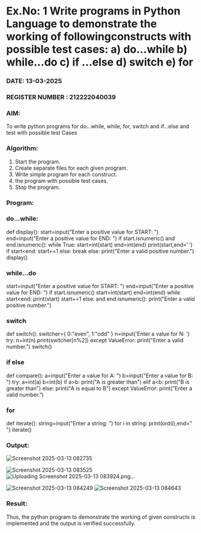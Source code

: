 # Ex.No: 1 Write programs in Python Language to demonstrate the working of followingconstructs with possible test cases: a) do…while b) while…do c) if …else d) switch e) for 

### DATE:  13-03-2025                                                                        
### REGISTER NUMBER : 212222040039

### AIM:  
To write python programs for do…while, while, for, switch and if…else and test with possible test 
Cases 

### Algorithm:
1. Start the program.
2. Create separate files for each given program.
3. Write simple program for each construct.
4.  the program with possible test cases.
5. Stop the program.
### Program:
### do…while: 

def display(): 
start=input("Enter a positive value for START: ") 
end=input("Enter a positive value for END: ") 
if start.isnumeric() and end.isnumeric(): 
while True: 
start=int(start) 
end=int(end) 
print(start,end=‘ ‘) 
if start<end: 
start+=1 
else: 
break 
else: 
print("Enter a valid positive number.") display() 

###  while…do 

start=input("Enter a positive value for START: ") end=input("Enter 
a positive value for END: ") 
if 
start.isnumeric() 
start=int(start) 
end=int(end) 
while start<end: 
print(start) 
start+=1 
else: 
and end.isnumeric(): 
print("Enter a valid positive number.")

### switch 

def switch(): 
switcher={ 
0:"even", 
1:"odd" 
} 
n=input('Enter a value for N: ') try: 
n=int(n) 
print(switcher[n%2]) 
except ValueError: 
print("Enter a valid number.") 
switch()

###  if else 
def compare(): 
a=input("Enter a value for A: ") 
b=input("Enter a value for B: ") 
try: 
a=int(a) 
b=int(b) 
if a>b: 
print("A is greater than") 
elif a<b: 
print("B is greater than") 
else: 
print("A is equal to B") 
except ValueError: 
print(“Enter a valid number.”) 

###  for
def iterate(): 
string=input("Enter a string: ") for 
i in string: 
print(ord(i),end=" ") 
iterate()













### Output:
![Screenshot 2025-03-13 082735](https://github.com/user-attachments/assets/1011ee30-5e67-4229-933a-80868d12ef99)

![Screenshot 2025-03-13 083525](https://github.com/user-attachments/assets/052e2f4e-1aa8-4393-922e-a8fdd1a4c8e0)
![Uploading Screenshot 2025-03-13 083924.png…]()


![Screenshot 2025-03-13 084249](https://github.com/user-attachments/assets/2da1225c-d418-48a9-8b3f-0bbd21f95399)
![Screenshot 2025-03-13 084643](https://github.com/user-attachments/assets/6e380c98-c172-4683-b89e-88a4de62dee6)







### Result:
Thus, the python program to demonstrate the working of given constructs is implemented and the output is verified successfully.


